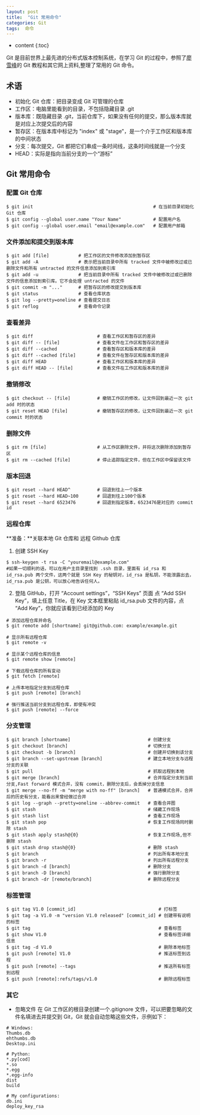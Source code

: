 ```yaml
---
layout: post
title:  "Git 常用命令"
categories: Git
tags:  命令
---
```


* content
{:toc}

Git 是目前世界上最先进的分布式版本控制系统，在学习 Git 的过程中，参照了[廖雪峰](http://www.liaoxuefeng.com/wiki/0013739516305929606dd18361248578c67b8067c8c017b000)的 Git 教程和其它网上资料,整理了常用的 Git 命令。





## 术语

- 初始化 Git 仓库：把目录变成 Git 可管理的仓库
- 工作区：电脑里能看到的目录，不包括隐藏目录 .git
- 版本库：既隐藏目录 .git，当前仓库下，如果没有任何的提交，那么版本库就是对应上次提交后的内容
- 暂存区：在版本库中标记为 "index" 或 "stage"，是一个介于工作区和版本库的中间状态
- 分支：每次提交，Git 都把它们串成一条时间线，这条时间线就是一个分支
- HEAD：实际是指向当前分支的一个“游标”

## Git 常用命令

### 配置 Git 仓库

```
$ git init                                             # 在当前目录初始化 Git 仓库
$ git config --global user.name "Your Name"            # 配置用户名
$ git config --global user.email "email@example.com"   # 配置用户邮箱
```

### 文件添加和提交到版本库
```
$ git add [file]           # 把工作区的文件修改添加到暂存区
$ git add -A               # 表示把当前目录中所有 tracked 文件中被修改过或已删除文件和所有 untracted 的文件信息添加到索引库
$ git add -u               # 把当前目录中所有 tracked 文件中被修改过或已删除文件的信息添加到索引库。它不会处理 untracted 的文件
$ git commit -m "..."      # 把暂存区的修改提交到版本库
$ git status               # 查看仓库状态
$ git log --pretty=oneline # 查看提交日志
$ git reflog               # 查看命令记录
```

### 查看差异
```
$ git diff                        # 查看工作区和暂存区的差异
$ git diff -- [file]              # 查看文件在工作区和暂存区的差异
$ git diff --cached               # 查看暂存区和版本库的差异
$ git diff --cached [file]        # 查看文件在暂存区和版本库的差异
$ git diff HEAD                   # 查看工作区和版本库的差异
$ git diff HEAD -- [file]         # 查看文件在工作区和版本库的差异
```

### 撤销修改
```
$ git checkout -- [file]          # 撤销工作区的修改，让文件回到最近一次 git add 时的状态
$ git reset HEAD [file]           # 撤销暂存区的修改，让文件回到最近一次 git commit 时的状态
```

### 删除文件
```
$ git rm [file]                   # 从工作区删除文件，并将这次删除添加到暂存区
$ git rm --cached [file]          # 停止追踪指定文件，但在工作区中保留该文件
```

### 版本回退
```
$ git reset --hard HEAD^          # 回退到往上一个版本
$ git reset --hard HEAD~100       # 回退到往上100个版本
$ git reset --hard 6523476        # 回退到指定版本，6523476是对应的 commit id
```

### 远程仓库

**准备：**关联本地 Git 仓库和 远程 Github 仓库

1. 创建 SSH Key
```
$ ssh-keygen -t rsa -C "youremail@example.com"
#如果一切顺利的话，可以在用户主目录里找到 .ssh 目录，里面有 id_rsa 和 id_rsa.pub 两个文件，这两个就是 SSH Key 的秘钥对，id_rsa 是私钥，不能泄露出去，id_rsa.pub 是公钥，可以放心地告诉任何人。
```

2. 登陆 GitHub，打开 “Account settings”，“SSH Keys” 页面
点 “Add SSH Key”，填上任意 Title，在 Key 文本框里粘贴 id_rsa.pub 文件的内容，点 “Add Key”，你就应该看到已经添加的 Key

```
# 添加远程仓库并命名
$ git remote add [shortname] git@github.com: example/example.git

# 显示所有远程仓库
$ git remote -v

# 显示某个远程仓库的信息
$ git remote show [remote]

# 下载远程仓库的所有变动
$ git fetch [remote]

# 上传本地指定分支到远程仓库
$ git push [remote] [branch]

# 强行推送当前分支到远程仓库，即使有冲突
$ git push [remote] --force

```

### 分支管理
```
$ git branch [shortname]                             # 创建分支
$ git checkout [branch]                              # 切换分支
$ git checkout -b [branch]                           # 创建并切换到该分支
$ git branch --set-upstream [branch]                 # 建立本地分支与远程分支的关联
$ git pull                                           # 抓取远程到本地
$ git merge [branch]                                 # 合并指定分支到当前分支,Fast forward 模式合并，没有 commit，删除分支后，会丢掉分支信息
$ git merge --no-ff -m "merge with no-ff" [branch]   # 普通模式合并，合并后的历史有分支，能看出来曾经做过合并
$ git log --graph --pretty=oneline --abbrev-commit   # 查看合并图
$ git stash                                          # 储藏工作现场
$ git stash list                                     # 查看工作现场
$ git stash pop                                      # 恢复工作现场同时删除 stash
$ git stash apply stash@{0}                          # 恢复工作现场,但不删除 stash
$ git stash drop stash@{0}                           # 删除 stash
$ git branch                                         # 列出所有本地分支
$ git branch -r                                      # 列出所有远程分支
$ git branch -d [branch]                             # 删除分支
$ git branch -D [branch]                             # 强行删除分支
$ git branch -dr [remote/branch]                     # 删除远程分支
```

### 标签管理
```
$ git tag V1.0 [commit_id]                               # 打标签
$ git tag -a V1.0 -m "version V1.0 released" [commit_id] # 创建带有说明的标签
$ git tag                                                # 查看标签
$ git show V1.0                                          # 查看标签详细信息
$ git tag -d V1.0                                        # 删除本地标签
$ git push [remote] V1.0                                 # 推送标签到远程
$ git push [remote] --tags                               # 推送所有标签到远程
$ git push [remote]:refs/tags/v1.0                       # 删除远程标签
```

### 其它

- 忽略文件
  在 Git 工作区的根目录创建一个.gitignore 文件，可以把要忽略的文件名填进去并提交到 Git，Git 就会自动忽略这些文件，示例如下：
  
```
# Windows:
Thumbs.db
ehthumbs.db
Desktop.ini

# Python:
*.py[cod]
*.so
*.egg
*.egg-info
dist
build

# My configurations:
db.ini
deploy_key_rsa
```
